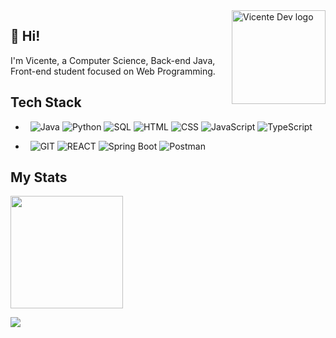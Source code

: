 <img src="https://github.com/vicenttcarvalho/vicenttcarvalho/assets/67881988/8c2eb653-06b7-4235-9e92-031666567deb" min-width="400px" max-width="400px" width="150px" align="right" alt="Vicente Dev logo">

## 👋 Hi!

<p align="left"> 
  I'm Vicente, a Computer Science, Back-end Java, Front-end student focused on Web Programming.
</p>

  ## Tech Stack
  - &nbsp;
  ![Java](https://img.shields.io/badge/Java-05122A?style=for-the-badge&logo=openjdk&logoColor=white)
  ![Python](https://img.shields.io/badge/Python-05122A?style=for-the-badge&logo=python&logoColor=White)
  ![SQL](https://img.shields.io/badge/SQL-05122A?style=for-the-badge&logo=postgresql&logoColor=white)
  ![HTML](https://img.shields.io/badge/Html-05122A?style=for-the-badge&logo=html5&logoColor=white)
  ![CSS](https://img.shields.io/badge/Css-05122A?style=for-the-badge&logo=css3&logoColor=white)
  ![JavaScript](https://img.shields.io/badge/JavaScript-05122A?style=for-the-badge&logo=javascript&logoColor=White)
  ![TypeScript](https://img.shields.io/badge/TypeScript-05122A?style=for-the-badge&logo=typescript&logoColor=White)
   
  - &nbsp;
  ![GIT](https://img.shields.io/badge/Git-05122A?style=for-the-badge&logo=git&logoColor=white)
  ![REACT](https://img.shields.io/badge/React-05122A?style=for-the-badge&logo=react&logoColor=white)
  ![Spring Boot](https://img.shields.io/badge/Spring%20Boot-05122A?style=for-the-badge&logo=springboot&logoColor=white)
  ![Postman](https://img.shields.io/badge/Postman-05122A?style=for-the-badge&logo=postman&logoColor=white)



  
  ## My Stats
<p>
<a href="https://github.com/vicenttcarvalho">
<!--   <img height="180em" src="https://github-readme-stats.vercel.app/api?username=vicenttcarvalho&show_icons=true&theme=radical" /> -->
  <img height="180em" src="https://github-readme-stats-eight-theta.vercel.app/api/top-langs/?username=vicenttcarvalho&layout=compact&langs_count=8&theme=algolia"/>
</a>
</p>
<div>
    <a target='_blank' href="https://www.linkedin.com/in/vicente-carvalho-b08435221/">
        <img src="https://img.shields.io/badge/LinkedIn-0077B5?style=for-the-badge&logo=linkedin&logoColor=white">
    </a>
</div>

